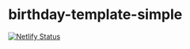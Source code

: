 # birthday-template-simple
[![Netlify Status](https://api.netlify.com/api/v1/badges/39e9d6a4-9cfa-48c5-adb0-8f3209c34a54/deploy-status)](https://app.netlify.com/sites/happybirthdaybapa/deploys)
 
